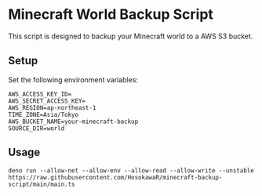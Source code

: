 # Minecraft World Backup Script

This script is designed to backup your Minecraft world to a AWS S3 bucket. 

## Setup

Set the following environment variables:

```
AWS_ACCESS_KEY_ID=
AWS_SECRET_ACCESS_KEY=
AWS_REGION=ap-northeast-1
TIME_ZONE=Asia/Tokyo
AWS_BUCKET_NAME=your-minecraft-backup
SOURCE_DIR=world
```

## Usage

```console
deno run --allow-net --allow-env --allow-read --allow-write --unstable https://raw.githubusercontent.com/HosokawaR/minecraft-backup-script/main/main.ts
```
